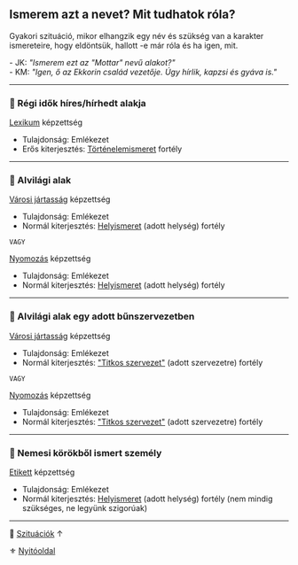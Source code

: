 ## Ismerem azt a nevet? Mit tudhatok róla?

Gyakori szituáció, mikor elhangzik egy név és szükség van a karakter ismereteire, hogy eldöntsük, hallott -e már róla és ha igen, mit.

\- JK: *"Ismerem ezt az "Mottar" nevű alakot?"* \
\- KM: *"Igen, ő az Ekkorin család vezetője. Úgy hírlik, kapzsi és gyáva is."*

---
### 🔆 Régi idők híres/hírhedt alakja

[Lexikum](../kepzettsegek.szekunder/lexikum.md) képzettség
- Tulajdonság: Emlékezet
- Erős kiterjesztés: [Történelemismeret](../fortelyok.altalanos/tortenelemismeret.md) fortély

---
### 🔆 Alvilági alak

[Városi jártasság](../kepzettsegek.szekunder/varosi_jartassag.md) képzettség
- Tulajdonság: Emlékezet
- Normál kiterjesztés: [Helyismeret](../fortelyok.kiemelt/helyismeret.md) (adott helység) fortély

`VAGY`

[Nyomozás](../kepzettsegek.primer.altalanos/nyomozas.md) képzettség
- Tulajdonság: Emlékezet
- Normál kiterjesztés: [Helyismeret](../fortelyok.kiemelt/helyismeret.md) (adott helység) fortély

---
### 🔆 Alvilági alak egy adott bűnszervezetben

[Városi jártasság](../kepzettsegek.szekunder/varosi_jartassag.md) képzettség
- Tulajdonság: Emlékezet
- Normál kiterjesztés: ["Titkos szervezet"](../fortelyok.szabad/titkos_szervezet.md) (adott szervezetre) fortély

`VAGY`

[Nyomozás](../kepzettsegek.primer.altalanos/nyomozas.md) képzettség
- Tulajdonság: Emlékezet
- Normál kiterjesztés: ["Titkos szervezet"](../fortelyok.szabad/titkos_szervezet.md) (adott szervezetre) fortély

---
### 🔆 Nemesi körökből ismert személy

[Etikett](../kepzettsegek.szekunder/etikett.md) képzettség
- Tulajdonság: Emlékezet
- Normál kiterjesztés: [Helyismeret](../fortelyok.kiemelt/helyismeret.md) (adott helység) fortély (nem mindig szükséges, ne legyünk szigorúak)

---

🔗 [Szituációk](../160_szituaciok.md) ↑

⚜️ [Nyitóoldal](../start.md#16-szitu%C3%A1ci%C3%B3k)
